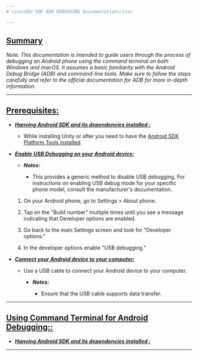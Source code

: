 ```yaml
---
# <ins>UDU SDK ADB DEBUGGING Documentation</ins>

---
```


## <ins>Summary</ins>

*Note: This documentation is intended to guide users through the process of debugging an Android phone using the command terminal on both Windows and macOS. It assumes a basic familiarity with the Android Debug Bridge (ADB) and command-line tools. Make sure to follow the steps carefully and refer to the official documentation for ADB for more in-depth information.*

---


## <ins>Prerequisites:</ins>



* <ins>***Hanving Android SDK and its dependencies installed :***</ins>

  * While installing Unity or after you need to have the [Android SDK Platform Tools installed](https://docs.unity3d.com/Manual/android-sdksetup.html).
  


* <ins>***Enable USB Debugging on your Android device:***</ins>

    * ***Notes:*** 
    
      * This provides a generic method to disable USB debugging. For instructions on enabling USB debug mode for your specific phone model, consult the manufacturer's documentation.

  1. On your Android phone, go to Settings > About phone.
  
  2. Tap on the "Build number" multiple times until you see a message indicating that Developer options are enabled.
  
  3. Go back to the main Settings screen and look for "Developer options."
  
  4. In the developer options enable "USB debugging."
  


* <ins>***Connect your Android device to your computer:***</ins>
  * Use a USB cable to connect your Android device to your computer.
  
    * ***Notes:*** 
    
      * Ensure that the USB cable supports data transfer.

---

## <ins>Using Command Terminal for Android Debugging::</ins>

* <ins>***Hanving Android SDK and its dependencies installed :***</ins>
   
---
